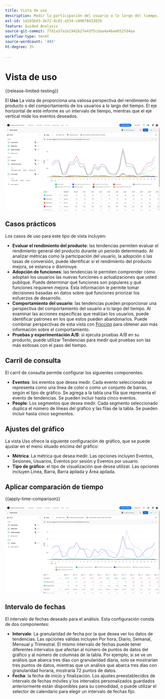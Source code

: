 ```yaml
---
title: Vista de uso
description: Medir la participación del usuario a lo largo del tiempo.
exl-id: 1d103bd3-3e72-4c82-a534-c896f8433029
feature: Guided Analysis
source-git-commit: 7fd1a37a2e1942b27e43f5cdaa4a46ae652fd4aa
workflow-type: tm+mt
source-wordcount: '493'
ht-degree: 3%

---
```


# Vista de uso

{{release-limited-testing}}

El **Uso** La vista de proporciona una valiosa perspectiva del rendimiento del producto o del comportamiento de los usuarios a lo largo del tiempo. El eje horizontal de este informe es un intervalo de tiempo, mientras que el eje vertical mide los eventos deseados.

![Uso](../assets/usage.png)

## Casos prácticos

Los casos de uso para este tipo de vista incluyen:

* **Evaluar el rendimiento del producto**: las tendencias permiten evaluar el rendimiento general del producto durante un periodo determinado. Al analizar métricas como la participación del usuario, la adopción o las tasas de conversión, puede identificar si el rendimiento del producto mejora, se estanca o disminuye.
* **Adopción de funciones**: las tendencias le permiten comprender cómo adoptan los usuarios las nuevas funciones o actualizaciones que usted publique. Puede determinar qué funciones son populares y qué funciones requieren mejora. Esta información le permite tomar decisiones basadas en datos sobre qué funciones priorizar los esfuerzos de desarrollo.
* **Comportamiento del usuario**: las tendencias pueden proporcionar una perspectiva del comportamiento del usuario a lo largo del tiempo. Al examinar las acciones específicas que realizan los usuarios, puede identificar patrones en los que estos pueden abandonarlos. Puede combinar perspectivas de esta vista con [Fricción](friction.md) para obtener aún más información sobre el comportamiento.
* **Pruebas y experimentación A/B**: si ejecuta pruebas A/B en su producto, puede utilizar Tendencias para medir qué pruebas son las más exitosas con el paso del tiempo.

## Carril de consulta

El carril de consulta permite configurar los siguientes componentes:

* **Eventos**: los eventos que desea medir. Cada evento seleccionado se representa como una línea de color o como un conjunto de barras, según el tipo de gráfico. Se agrega a la tabla una fila que representa el evento de tendencias. Se pueden incluir hasta cinco eventos.
* **People**: Los segmentos que desea medir. Cada segmento seleccionado duplica el número de líneas del gráfico y las filas de la tabla. Se pueden incluir hasta cinco segmentos.

## Ajustes del gráfico

La vista Uso ofrece la siguiente configuración de gráfico, que se puede ajustar en el menú situado encima del gráfico:

* **Métrica**: La métrica que desea medir. Las opciones incluyen Eventos, Sesiones, Usuarios, Eventos por sesión y Eventos por usuario.
* **Tipo de gráfico**: el tipo de visualización que desea utilizar. Las opciones incluyen Línea, Barra, Barra apilada y Área apilada.

## Aplicar comparación de tiempo

{{apply-time-comparison}}

![Comparación del tiempo de uso](../assets/usage-compare.png)

## Intervalo de fechas

El intervalo de fechas deseado para el análisis. Esta configuración consta de dos componentes:

* **Intervalo**: La granularidad de fecha por la que desea ver los datos de tendencias. Las opciones válidas incluyen Por hora, Diario, Semanal, Mensual y Trimestral. El mismo intervalo de fechas puede tener diferentes intervalos que afectan al número de puntos de datos del gráfico y al número de columnas de la tabla. Por ejemplo, si se ve un análisis que abarca tres días con granularidad diaria, solo se mostrarían tres puntos de datos, mientras que un análisis que abarca tres días con granularidad horaria, mostraría 72 puntos de datos.
* **Fecha**: la fecha de inicio y finalización. Los ajustes preestablecidos de intervalo de fechas móviles y los intervalos personalizados guardados anteriormente están disponibles para su comodidad, o puede utilizar el selector de calendario para elegir un intervalo de fechas fijo.
